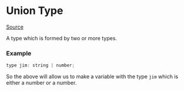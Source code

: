 # Union Type

[Source](https://www.typescriptlang.org/docs/handbook/2/everyday-types.html#union-types)

A type which is formed by two or more types.

### Example

```javascript
type jim: string | number;
```

So the above will allow us to make a variable with the type `jim` which is either a number or a number.